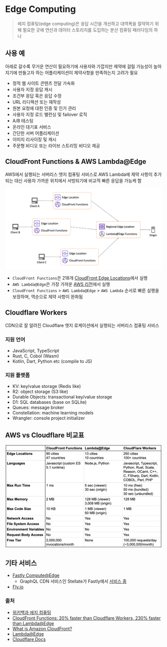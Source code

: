 # Edge Computing

> 에지 컴퓨팅(edge computing)은 응답 시간을 개선하고 대역폭을 절약하기 위해 필요한 곳에 연산과 데이터 스토리지를 도입하는 분산 컴퓨팅 패러다임의 하나

## 사용 예

아래로 갈수록 무거운 연산이 필요하기에 사용자와 가깝지만 제약에 걸릴 가능성이 높아지기에 만들고자 하는 어플리케이션이 제약사항을 만족하는지 고려가 필요

- 정적 웹 사이트 콘텐츠 전달 가속화
- 사용자 지정 응답 캐시
- 조건부 응답 혹은 응답 수정
- URL 리디렉션 또는 재작성
- 원본 요청에 대한 인증 및 인가 관리
- 사용자 지정 로드 밸런싱 및 failover 로직
- A/B 테스팅
- 온라인 대기표 서비스
- 간단한 서버 어플리케이션
- 이미지 리사이징 및 캐시
- 주문형 비디오 또는 라이브 스트리밍 비디오 제공

## CloudFront Functions & AWS Lambda@Edge

AWS에서 실행되는 서버리스 엣지 컴퓨팅 서비스로 AWS Lambda에 제약 사항이 추가되는 대신 사용자 가까운 위치에서 서빙되기에 비교적 빠른 응답을 가능케 함

![cloudfront-functions-where](cloudfront-functions-where.png)

- `CloudFront Functions`은 218개 [CloudFront Edge Locations](https://aws.amazon.com/ko/cloudfront/features/?whats-new-cloudfront.sort-by=item.additionalFields.postDateTime&whats-new-cloudfront.sort-order=desc#Global_Edge_Network)에서 실행
- `AWS Lambda@Edge`은 가장 가까운 [AWS 리전](https://aws.amazon.com/ko/about-aws/global-infrastructure/regions_az/)에서 실행
- `CloudFront Functions` > `AWS Lambda@Edge` > `AWS Lambda` 순서로 빠른 실행을 보장하며, 역순으로 제약 사항이 완화됨

## Cloudflare Workers

CDN으로 잘 알려진 Cloudflare 엣지 로케이션에서 실행되는 서버리스 컴퓨팅 서비스

### 지원 언어

- JavaScript, TypeScript
- Rust, C, Cobol (Wasm)
- Kotlin, Dart, Python etc (compile to JS)


### 지원 플랫폼

- KV: key/value storage (Redis like)
- R2: object storage (S3 like)
- Durable Objects: transactional key/value storage
- D1: SQL databases (base on SQLite)
- Queues: message broker
- Constellation: machine learning models
- Wrangler: console project initializer

## AWS vs Cloudflare 비교표

![compare-table](compare-table.webp)

## 기타 서비스

- [Fastly Compute@Edge](https://www.fastly.com/products/edge-compute)
  - GraphQL CDN 서비스인 Stellate가 Fastly에서 [서비스 중](https://stellate.co/docs/platform/edge-locations)
- [Fly.io](https://fly.io/docs/)


### 출처

- [위키백과 에지 컴퓨팅](https://ko.wikipedia.org/wiki/%EC%97%90%EC%A7%80_%EC%BB%B4%ED%93%A8%ED%8C%85#cite_note-ED_CP_01-1)
- [CloudFront Functions: 20% faster than Cloudflare Workers, 230% faster than Lambda@Edge](https://medium.com/@pauly4it/cloudfront-functions-20-faster-than-cloudflare-workers-230-faster-than-lambda-edge-c65c26221296)
- [What is Amazon CloudFront?](https://docs.aws.amazon.com/AmazonCloudFront/latest/DeveloperGuide/Introduction.html)
- [Lambda@Edge](https://aws.amazon.com/ko/lambda/edge/)
- [Cloudflare Docs](https://developers.cloudflare.com/workers/)
